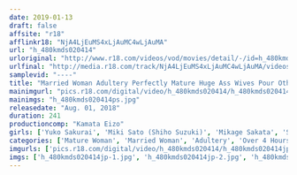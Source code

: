 ```yaml
---
date: 2019-01-13
draft: false
affsite: "r18"
afflinkr18: "NjA4LjEuMS4xLjAuMC4wLjAuMA"
url: "h_480kmds020414"
urloriginal: "http://www.r18.com/videos/vod/movies/detail/-/id=h_480kmds020414"
urlfinal: "http://media.r18.com/track/NjA4LjEuMS4xLjAuMC4wLjAuMA/videos/vod/movies/detail/-/id=h_480kmds020414"
samplevid: "----"
title: "Married Woman Adultery Perfectly Mature Huge Ass Wives Pour Other Cocks' Cum In Their Pussies"
mainimgurl: "pics.r18.com/digital/video/h_480kmds020414/h_480kmds020414ps.jpg"
mainimgs: "h_480kmds020414ps.jpg"
releasedate: "Aug. 01, 2018"
duration: 241
productioncomp: "Kamata Eizo"
girls: ['Yuko Sakurai', 'Miki Sato (Shiho Suzuki)', 'Mikage Sakata', 'Shizuka Suou', 'Yukari Nakazato']
categories: ['Mature Woman', 'Married Woman', 'Adultery', 'Over 4 Hours']
imgurls: ['pics.r18.com/digital/video/h_480kmds020414/h_480kmds020414jp-1.jpg', 'pics.r18.com/digital/video/h_480kmds020414/h_480kmds020414jp-2.jpg', 'pics.r18.com/digital/video/h_480kmds020414/h_480kmds020414jp-3.jpg', 'pics.r18.com/digital/video/h_480kmds020414/h_480kmds020414jp-4.jpg', 'pics.r18.com/digital/video/h_480kmds020414/h_480kmds020414jp-5.jpg', 'pics.r18.com/digital/video/h_480kmds020414/h_480kmds020414jp-6.jpg', 'pics.r18.com/digital/video/h_480kmds020414/h_480kmds020414jp-7.jpg', 'pics.r18.com/digital/video/h_480kmds020414/h_480kmds020414jp-8.jpg', 'pics.r18.com/digital/video/h_480kmds020414/h_480kmds020414jp-9.jpg', 'pics.r18.com/digital/video/h_480kmds020414/h_480kmds020414jp-10.jpg', 'pics.r18.com/digital/video/h_480kmds020414/h_480kmds020414jp-11.jpg', 'pics.r18.com/digital/video/h_480kmds020414/h_480kmds020414jp-12.jpg', 'pics.r18.com/digital/video/h_480kmds020414/h_480kmds020414jp-13.jpg', 'pics.r18.com/digital/video/h_480kmds020414/h_480kmds020414jp-14.jpg', 'pics.r18.com/digital/video/h_480kmds020414/h_480kmds020414jp-15.jpg', 'pics.r18.com/digital/video/h_480kmds020414/h_480kmds020414jp-16.jpg', 'pics.r18.com/digital/video/h_480kmds020414/h_480kmds020414jp-17.jpg', 'pics.r18.com/digital/video/h_480kmds020414/h_480kmds020414jp-18.jpg', 'pics.r18.com/digital/video/h_480kmds020414/h_480kmds020414jp-19.jpg', 'pics.r18.com/digital/video/h_480kmds020414/h_480kmds020414jp-20.jpg']
imgs: ['h_480kmds020414jp-1.jpg', 'h_480kmds020414jp-2.jpg', 'h_480kmds020414jp-3.jpg', 'h_480kmds020414jp-4.jpg', 'h_480kmds020414jp-5.jpg', 'h_480kmds020414jp-6.jpg', 'h_480kmds020414jp-7.jpg', 'h_480kmds020414jp-8.jpg', 'h_480kmds020414jp-9.jpg', 'h_480kmds020414jp-10.jpg', 'h_480kmds020414jp-11.jpg', 'h_480kmds020414jp-12.jpg', 'h_480kmds020414jp-13.jpg', 'h_480kmds020414jp-14.jpg', 'h_480kmds020414jp-15.jpg', 'h_480kmds020414jp-16.jpg', 'h_480kmds020414jp-17.jpg', 'h_480kmds020414jp-18.jpg', 'h_480kmds020414jp-19.jpg', 'h_480kmds020414jp-20.jpg']
---
```

